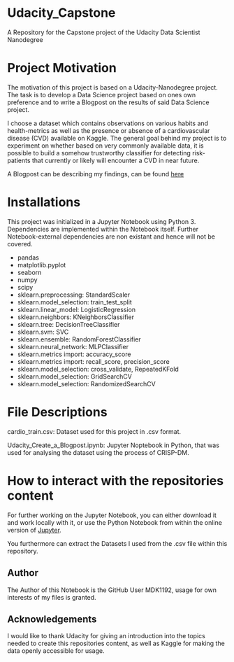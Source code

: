 # Udacity_Capstone
A Repository for the Capstone project of the Udacity Data Scientist Nanodegree

# Project Motivation
The motivation of this project is based on a Udacity-Nanodegree project. The task is to develop a Data Science project based on ones own preference and to write a Blogpost on the results of said Data Science project. 

I choose a dataset which contains observations on various habits and health-metrics as well as the presence or absence of a cardiovascular disease (CVD) available on Kaggle. The general goal behind my project is to experiment on whether based on very commonly available data, it is possible to build a somehow trustworthy classifier for detecting risk-patients that currently or likely will encounter a CVD in near future.

A Blogpost can be describing my findings, can be found [here](https://medium.com/@mdk_57697/efforts-made-in-creating-a-generalized-classifier-for-cardiovascular-diseases-1927c1c6952)

# Installations
This project was initialized in a Jupyter Notebook using Python 3. Dependencies are implemented within the Notebook itself. 
Further Notebook-external dependencies are non existant and hence will not be covered.

- pandas 
- matplotlib.pyplot 
- seaborn 
- numpy
- scipy
- sklearn.preprocessing: StandardScaler
- sklearn.model_selection: train_test_split
- sklearn.linear_model: LogisticRegression
- sklearn.neighbors: KNeighborsClassifier
- sklearn.tree: DecisionTreeClassifier
- sklearn.svm: SVC
- sklearn.ensemble: RandomForestClassifier
- sklearn.neural_network: MLPClassifier
- sklearn.metrics import: accuracy_score
- sklearn.metrics import: recall_score, precision_score
- sklearn.model_selection: cross_validate, RepeatedKFold
- sklearn.model_selection: GridSearchCV
- sklearn.model_selection: RandomizedSearchCV

# File Descriptions

cardio_train.csv: Dataset used for this project in .csv format.

Udacity_Create_a_Blogpost.ipynb: Jupyter Noptebook in Python, that was used for analysing the dataset using the process of CRISP-DM.

# How to interact with the repositories content

For further working on the Jupyter Notebook, you can either download it and work locally with it, or use the Python Notebook from within the online version of [Jupyter](https://jupyter.org/try).

You furthermore can extract the Datasets I used from the .csv file within this repository.

## Author
The Author of this Notebook is the GitHub User MDK1192, usage for own interests of my files is granted.

## Acknowledgements
I would like to thank Udacity for giving an introduction into the topics needed to create this repositories content, as well as Kaggle for making the data openly accessible for usage.



